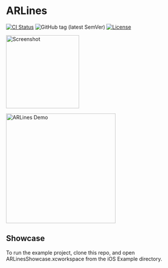 # ARLines

[![CI Status](http://img.shields.io/travis/miles-au/ARLines.svg?style=flat)](https://travis-ci.org/miles-au/ARLines)
![GitHub tag (latest SemVer)](https://img.shields.io/github/v/tag/miles-au/ARLines)
[![License](https://img.shields.io/github/license/miles-au/ARLines)](LICENSE)

<a href="https://placehold.it/400?text=Screen+shot"><img width=200 height=200 src="https://placehold.it/400?text=Screen+shot" alt="Screenshot" /></a>

<img src="https://github.com/miles-au/ARLines/blob/master/gifs/demo.gif?raw=true" width="300" title="ARLines Demo">

## Showcase

To run the example project, clone this repo, and open ARLinesShowcase.xcworkspace from the iOS Example directory.
